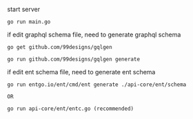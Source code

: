 start server

```
go run main.go
```

if edit graphql schema file, need to generate graphql schema

```
go get github.com/99designs/gqlgen

go run github.com/99designs/gqlgen generate
```

if edit ent schema file, need to generate ent schema

```
go run entgo.io/ent/cmd/ent generate ./api-core/ent/schema

OR

go run api-core/ent/entc.go (recommended)
```
